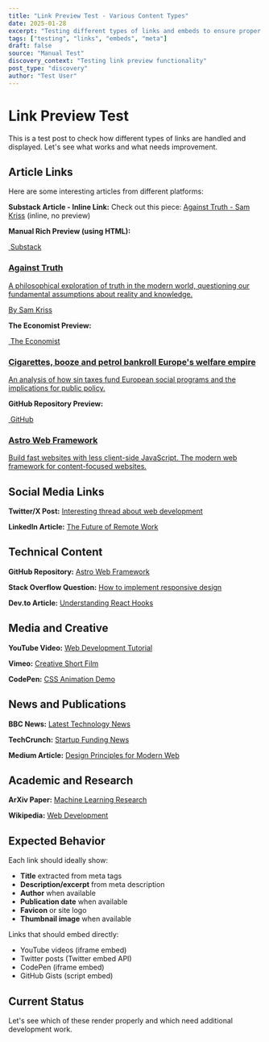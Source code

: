 ```yaml
---
title: "Link Preview Test - Various Content Types"
date: 2025-01-28
excerpt: "Testing different types of links and embeds to ensure proper previews and functionality across various platforms."
tags: ["testing", "links", "embeds", "meta"]
draft: false
source: "Manual Test"
discovery_context: "Testing link preview functionality"
post_type: "discovery"
author: "Test User"
---
```


# Link Preview Test

This is a test post to check how different types of links are handled and displayed. Let's see what works and what needs improvement.

## Article Links

Here are some interesting articles from different platforms:

**Substack Article - Inline Link:**
Check out this piece: [Against Truth - Sam Kriss](https://samkriss.substack.com/p/against-truth) (inline, no preview)

**Manual Rich Preview (using HTML):**

<div class="link-preview">
  <a href="https://samkriss.substack.com/p/against-truth" target="_blank" rel="noopener noreferrer" class="link-preview-card">
    <div class="link-preview-content">
      <div class="link-preview-header">
        <img src="https://substack.com/favicon.ico" alt="" class="link-preview-favicon" />
        <span class="link-preview-domain">Substack</span>
      </div>
      <h3 class="link-preview-title">Against Truth</h3>
      <p class="link-preview-description">A philosophical exploration of truth in the modern world, questioning our fundamental assumptions about reality and knowledge.</p>
      <div class="link-preview-meta">
        <span class="link-preview-author">By Sam Kriss</span>
      </div>
    </div>
  </a>
</div>

**The Economist Preview:**

<div class="link-preview">
  <a href="https://www.economist.com/europe/2025/07/24/cigarettes-booze-and-petrol-bankroll-europes-welfare-empire" target="_blank" rel="noopener noreferrer" class="link-preview-card">
    <div class="link-preview-content">
      <div class="link-preview-header">
        <img src="https://www.economist.com/favicon.ico" alt="" class="link-preview-favicon" />
        <span class="link-preview-domain">The Economist</span>
      </div>
      <h3 class="link-preview-title">Cigarettes, booze and petrol bankroll Europe's welfare empire</h3>
      <p class="link-preview-description">An analysis of how sin taxes fund European social programs and the implications for public policy.</p>
    </div>
  </a>
</div>

**GitHub Repository Preview:**

<div class="link-preview">
  <a href="https://github.com/withastro/astro" target="_blank" rel="noopener noreferrer" class="link-preview-card">
    <div class="link-preview-content">
      <div class="link-preview-header">
        <img src="https://github.com/favicon.ico" alt="" class="link-preview-favicon" />
        <span class="link-preview-domain">GitHub</span>
      </div>
      <h3 class="link-preview-title">Astro Web Framework</h3>
      <p class="link-preview-description">Build fast websites with less client-side JavaScript. The modern web framework for content-focused websites.</p>
    </div>
  </a>
</div>

## Social Media Links

**Twitter/X Post:**
[Interesting thread about web development](https://twitter.com/dan_abramov/status/1234567890)

**LinkedIn Article:**
[The Future of Remote Work](https://www.linkedin.com/pulse/future-remote-work-example-author/)

## Technical Content

**GitHub Repository:**
[Astro Web Framework](https://github.com/withastro/astro)

**Stack Overflow Question:**
[How to implement responsive design](https://stackoverflow.com/questions/12345678/responsive-design-implementation)

**Dev.to Article:**
[Understanding React Hooks](https://dev.to/author/understanding-react-hooks-abc123)

## Media and Creative

**YouTube Video:**
[Web Development Tutorial](https://www.youtube.com/watch?v=dQw4w9WgXcQ)

**Vimeo:**
[Creative Short Film](https://vimeo.com/123456789)

**CodePen:**
[CSS Animation Demo](https://codepen.io/username/pen/example123)

## News and Publications

**BBC News:**
[Latest Technology News](https://www.bbc.com/news/technology-12345678)

**TechCrunch:**
[Startup Funding News](https://techcrunch.com/2025/01/28/startup-funding-round/)

**Medium Article:**
[Design Principles for Modern Web](https://medium.com/@author/design-principles-modern-web-123abc)

## Academic and Research

**ArXiv Paper:**
[Machine Learning Research](https://arxiv.org/abs/2301.12345)

**Wikipedia:**
[Web Development](https://en.wikipedia.org/wiki/Web_development)

## Expected Behavior

Each link should ideally show:
- **Title** extracted from meta tags
- **Description/excerpt** from meta description
- **Author** when available
- **Publication date** when available
- **Favicon** or site logo
- **Thumbnail image** when available

Links that should embed directly:
- YouTube videos (iframe embed)
- Twitter posts (Twitter embed API)
- CodePen (iframe embed)
- GitHub Gists (script embed)

## Current Status

Let's see which of these render properly and which need additional development work.